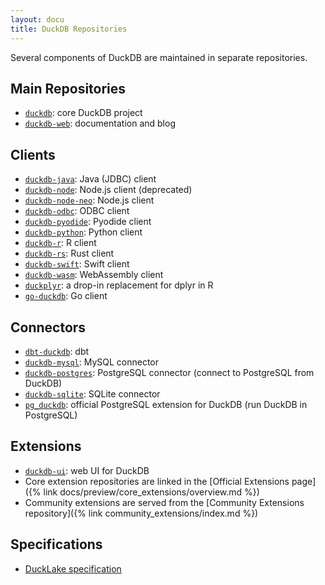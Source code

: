 ```yaml
---
layout: docu
title: DuckDB Repositories
---
```


Several components of DuckDB are maintained in separate repositories.

## Main Repositories

* [`duckdb`](https://github.com/duckdb/duckdb): core DuckDB project
* [`duckdb-web`](https://github.com/duckdb/duckdb-web): documentation and blog

## Clients

* [`duckdb-java`](https://github.com/duckdb/duckdb-java): Java (JDBC) client
* [`duckdb-node`](https://github.com/duckdb/duckdb-node): Node.js client (deprecated)
* [`duckdb-node-neo`](https://github.com/duckdb/duckdb-node-neo): Node.js client
* [`duckdb-odbc`](https://github.com/duckdb/duckdb-odbc): ODBC client
* [`duckdb-pyodide`](https://github.com/duckdb/duckdb-pyodide): Pyodide client
* [`duckdb-python`](https://github.com/duckdb/duckdb-python): Python client
* [`duckdb-r`](https://github.com/duckdb/duckdb-r): R client
* [`duckdb-rs`](https://github.com/duckdb/duckdb-rs): Rust client
* [`duckdb-swift`](https://github.com/duckdb/duckdb-swift): Swift client
* [`duckdb-wasm`](https://github.com/duckdb/duckdb-wasm): WebAssembly client
* [`duckplyr`](https://github.com/tidyverse/duckplyr): a drop-in replacement for dplyr in R
* [`go-duckdb`](https://github.com/marcboeker/go-duckdb): Go client

## Connectors

* [`dbt-duckdb`](https://github.com/duckdb/dbt-duckdb): dbt
* [`duckdb-mysql`](https://github.com/duckdb/duckdb-mysql): MySQL connector
* [`duckdb-postgres`](https://github.com/duckdb/duckdb-postgres): PostgreSQL connector (connect to PostgreSQL from DuckDB)
* [`duckdb-sqlite`](https://github.com/duckdb/duckdb-sqlite): SQLite connector
* [`pg_duckdb`](https://github.com/duckdb/pg_duckdb): official PostgreSQL extension for DuckDB (run DuckDB in PostgreSQL)

## Extensions

* [`duckdb-ui`](https://github.com/duckdb/duckdb-ui): web UI for DuckDB
* Core extension repositories are linked in the [Official Extensions page]({% link docs/preview/core_extensions/overview.md %})
* Community extensions are served from the [Community Extensions repository]({% link community_extensions/index.md %})

## Specifications

* [DuckLake specification](https://ducklake.select/docs/stable/specification/introduction)
